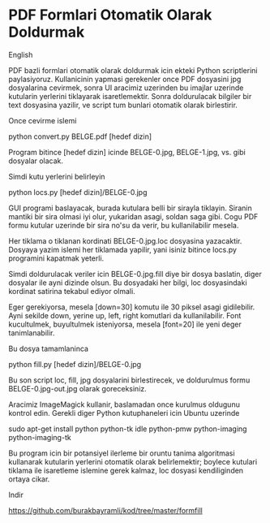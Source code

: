 # PDF Formlari Otomatik Olarak Doldurmak

English 

PDF bazli formlari otomatik olarak doldurmak icin ekteki Python scriptlerini paylasiyoruz. Kullanicinin yapmasi gerekenler once PDF dosyasini jpg dosyalarina cevirmek, sonra UI aracimiz uzerinden bu imajlar uzerinde kutularin yerlerini tiklayarak isaretlemektir. Sonra doldurulacak bilgiler bir text dosyasina yazilir, ve script tum bunlari otomatik olarak birlestirir.

Once cevirme islemi

python convert.py BELGE.pdf [hedef dizin]

Program bitince [hedef dizin] icinde BELGE-0.jpg, BELGE-1.jpg,
vs. gibi dosyalar olacak.

Simdi kutu yerlerini belirleyin

python locs.py [hedef dizin]/BELGE-0.jpg

GUI programi baslayacak, burada kutulara belli bir sirayla
tiklayin. Siranin mantiki bir sira olmasi iyi olur, yukaridan asagi,
soldan saga gibi. Cogu PDF formu kutular uzerinde bir sira no'su da
verir, bu kullanilabilir mesela.

Her tiklama o tiklanan kordinati BELGE-0.jpg.loc dosyasina
yazacaktir. Dosyaya yazim islemi her tiklamada yapilir, yani isiniz
bitince locs.py programini kapatmak yeterli.

Simdi doldurulacak veriler icin BELGE-0.jpg.fill diye bir dosya
baslatin, diger dosyalar ile ayni dizinde olsun. Bu dosyadaki her
bilgi, loc dosyasindaki kordinat satirina tekabul ediyor olmali.

Eger gerekiyorsa, mesela [down=30] komutu ile 30 piksel asagi
gidilebilir. Ayni sekilde down, yerine up, left, right komutlari da
kullanilabilir. Font kucultulmek, buyultulmek isteniyorsa, mesela
[font=20] ile yeni deger tanimlanabilir.

Bu dosya tamamlaninca

python fill.py [hedef dizin]/BELGE-0.jpg

Bu son script loc, fill, jpg dosyalarini birlestirecek, ve doldurulmus
formu BELGE-0.jpg-out.jpg olarak goreceksiniz.

Aracimiz ImageMagick kullanir, baslamadan once kurulmus oldugunu
kontrol edin. Gerekli diger Python kutuphaneleri icin Ubuntu uzerinde

sudo apt-get install python python-tk idle python-pmw python-imaging
python-imaging-tk

Bu program icin bir potansiyel ilerleme bir oruntu tanima algoritmasi
kullanarak kutularin yerlerini otomatik olarak belirlemektir; boylece
kutulari tiklama ile isaretleme islemine gerek kalmaz, loc dosyasi
kendiliginden ortaya cikar.

Indir

https://github.com/burakbayramli/kod/tree/master/formfill

